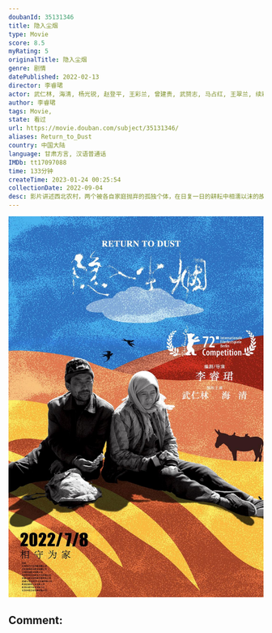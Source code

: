 ```yaml
---
doubanId: 35131346
title: 隐入尘烟
type: Movie
score: 8.5
myRating: 5
originalTitle: 隐入尘烟
genre: 剧情
datePublished: 2022-02-13
director: 李睿珺
actor: 武仁林, 海清, 杨光锐, 赵登平, 王彩兰, 曾建贵, 武赟志, 马占红, 王翠兰, 续彩霞, 李生甫, 张敏
author: 李睿珺
tags: Movie, 
state: 看过
url: https://movie.douban.com/subject/35131346/
aliases: Return_to_Dust
country: 中国大陆
language: 甘肃方言, 汉语普通话
IMDb: tt17097088
time: 133分钟
createTime: 2023-01-24 00:25:54
collectionDate: 2022-09-04
desc: 影片讲述西北农村，两个被各自家庭抛弃的孤独个体，在日复一日的耕耘中相濡以沫的故事，武仁林与海清展现了一对底层农民夫妇从陌生到熟悉，从相知到相守的心路历程。
---
```


![image](assets/p2875299554.jpg)

Comment: 
---

